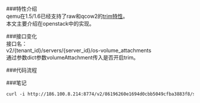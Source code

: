 ###特性介绍  
qemu在1.5/1.6已经支持了raw和qcow2的[trim特性]。  
本文主要介绍在openstack中的实现。

###接口变化  
接口名：  
v2/​{tenant_id}​/servers/​{server_id}​/os-volume_attachments  
通过参数dict参数volumeAttachment传入是否开启trim。  

###代码流程  


###笔记
```xml
curl -i http://186.100.8.214:8774/v2/86196260e1694d0cbb5049cfba3883f8/servers/c62b5277-23cf-4af2-b6ae-15765e9341d1/os-volume_attachments -X GET -H "X-Auth-Project-Id: admin" -H "User-Agent: python-novaclient" -H "Accept: application/json" -H "X-Auth-Token: 2e3c783097fc4f07b2673f520f4d9962"
```

[trim特性]:QF_trim.md
[2]:https://wiki.openstack.org/wiki/BlockDeviceConfig
